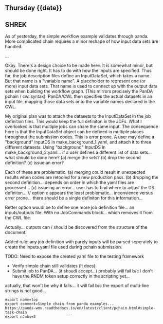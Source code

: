 ## Thursday {{date}}

SHREK
---

As of yesterday, the simple workflow example validates through panda.  More complicated chain requires a minor reshape of how input data sets are handled.

...

Okay.  There's a design choice to be made here.  It is somewhat minor, but should be done right.  It has to do with how the inputs are specified.  Thus far, the job description files define an InputDataSet, which takes a name.  But that name is a "variable name".  A placeholder to represent one (or more) input data sets.  That name is used to connect up with the output data sets when building the workflow graph.  (This mirrors precisely the PanDA pchain / cwl syntax).  PanDA/CWL then specifies the actual datasets in an input file, mapping those data sets onto the variable names declared in the CWL.

My original plan was to attach the datasets to the InputDataSet in the job definition files.  This would keep the full definiton in the JDFs.  What I overlooked is that multiple jobs can share the same input.  The consequence here is that the InputDataSet object can be defined in multiple places throughout the submission codes.   This is  error prone.  A user may define a "background" InputDS in make_background_1.yaml, and attach it to three different datasets.  Using "background" InputDS in make_background_2.yaml...  if a user defines a different list of data sets... what should be done here?  (a) merge the sets?  (b) drop the second definition?  (c) issue an error?

Each of these are problematic.  (a) merging could result in unexpected results when codes are retooled for a new production pass.  (b) dropping the second definition... depends on order in which the yaml files are processed... (c) issueing an error... user has to find where to adjust the DS definiton...  // option c appears the least problematic... inconvience versus error prone...  there should be a single definiton for this information...

Better option woudl be to define one more job definition file... an inputs/outputs file.  With no JobCommands block... which removes it from the CWL file.

Actually... outputs can / should be discovered from the structure of the document.

Added rule:  any job definition with purely inputs will be parsed seperately to create the inputs.yaml file used during pchain submission.

TODO: Need to expose the created yaml file to the testing framework

- Verify simple chain still validates (it does)
- Submit job to PanDA... (it shoudl accept...)  probably will fail b/c I don't have the RNDM token setup correctly in the scripting yet...

actually, that won't be why it fails... it will fail b/c the export of multi-line strings is not good...
```
export name=top                                                         
export comment=Simple chain from panda examples...                     
https://panda-wms.readthedocs.io/en/latest/client/pchain.html#simple-task-chain                                                             
export nJobs=3              ```
